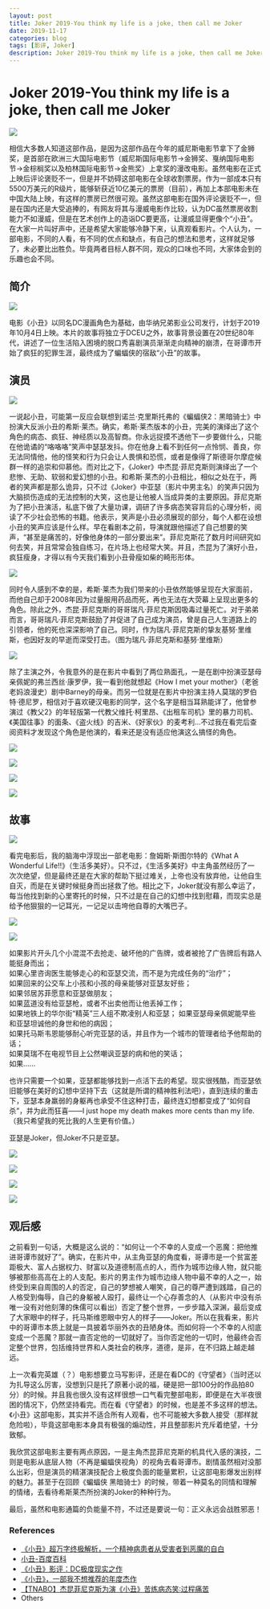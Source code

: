```yaml
---
layout: post
title: Joker 2019-You think my life is a joke, then call me Joker
date: 2019-11-17
categories: blog
tags: [影评, Joker]
description: Joker 2019-You think my life is a joke, then call me Joker
---
```


# Joker 2019-You think my life is a joke, then call me Joker

![](https://img3.doubanio.com/view/thing_review/l/public/3476602.webp)

相信大多数人知道这部作品，是因为这部作品在今年的威尼斯电影节拿下了金狮奖，是首部在欧洲三大国际电影节（威尼斯国际电影节->金狮奖、戛纳国际电影节->金棕榈奖以及柏林国际电影节->金熊奖）上拿奖的漫改电影。虽然电影在正式上映后评论褒贬不一，但是并不妨碍这部电影在全球收割票房。作为一部成本只有5500万美元的R级片，能够斩获近10亿美元的票房（目前），再加上本部电影未在中国大陆上映，有这样的票房已然很可观。虽然这部电影在国外评论褒贬不一，但是在国内还是大受追捧的，有网友将其与漫威电影作比较，认为DC虽然票房收割能力不如漫威，但是在艺术创作上的造诣DC要更高，让漫威显得更像个“小丑”。在大家一片叫好声中，还是希望大家能够冷静下来，认真观看影片。个人认为，一部电影，不同的人看，有不同的优点和缺点，有自己的想法和思考，这样就足够了，未必要比出胜负。毕竟两者目标人群不同，观众的口味也不同，大家体会到的乐趣也会不同。

## 简介

![](http://imgsrc.baidu.com/forum/pic/item/f56ca3003af33a87d1a6d732c95c10385243b5a0.jpg)

电影《小丑》以同名DC漫画角色为基础，由华纳兄弟影业公司发行，计划于2019年10月4日上映。本片的故事将独立于DCEU之外，故事背景设置在20世纪80年代，讲述了一位生活陷入困境的脱口秀喜剧演员渐渐走向精神的崩溃，在哥谭市开始了疯狂的犯罪生涯，最终成为了蝙蝠侠的宿敌“小丑”的故事。

## 演员

![](http://pics4.baidu.com/feed/060828381f30e924cc5fac35ab5fd5031c95f79c.jpeg?token=ac2ed1318db8723e7f1b7371ec928c87&s=F324D44FD0CA1576CC6D9DA80300F001)

一说起小丑，可能第一反应会联想到诺兰·克里斯托弗的《蝙蝠侠2：黑暗骑士》中扮演大反派小丑的希斯·莱杰。确实，希斯·莱杰版本的小丑，完美的演绎出了这个角色的病态、疯狂、神经质以及高智商。你永远捉摸不透他下一步要做什么，只能在他诡谲的“咯咯咯”笑声中瑟瑟发抖。你在他身上看不到任何一点怜悯、善良，你无法同情他，他的怪笑和行为只会让人畏惧和恐慌，或者是像得了斯德哥尔摩症候群一样的追崇和仰慕他。而对比之下，《Joker》中杰昆·菲尼克斯则演绎出了一个悲惨、无助、软弱和爱幻想的小丑。和希斯·莱杰的小丑相比，相似之处在于，两者的笑声都是那么诡异，只不过《Joker》中亚瑟（影片中男主名）的笑声只因为大脑损伤造成的无法控制的大笑，这也是让他被人当成异类的主要原因。菲尼克斯为了把小丑演活，私底下做了大量功课，调研了许多病态笑容背后的心理分析，阅读了不少社会恐怖的书籍。他表示，笑声是小丑必须展现的部分，每个人都在设想小丑的笑声应该是什么样。早在看剧本之前，导演就跟他描述了自己想要的笑声，“甚至是痛苦的，好像他身体的一部分要出来”。菲尼克斯花了数月时间研究如何去笑，并且常常会独自练习，在片场上也经常大笑。并且，杰昆为了演好小丑，疯狂瘦身，才得以有今天我们看到小丑骨瘦如柴的畸形形体。 

![](https://img3.doubanio.com/view/thing_review/l/public/3326320.webp)

同时令人感到不幸的是，希斯·莱杰为我们带来的小丑依然能够呈现在大家面前，而他自己却于2008年因为过量服用药品而死，再也无法在大荧幕上呈现出更多的角色。除此之外，杰昆·菲尼克斯的哥哥瑞凡·菲尼克斯因吸毒过量死亡。对于弟弟而言，哥哥瑞凡·菲尼克斯鼓励了并促进了自己成为演员，曾是自己人生道路上的引领者，他的死也深深影响了自己。同时，作为瑞凡·菲尼克斯的挚友基努·里维斯，也因好友的早逝而深受打击。（图为瑞凡·菲尼克斯和基努·里维斯）

![](https://ss0.baidu.com/6ONWsjip0QIZ8tyhnq/it/u=978628065,2277437495&fm=173&app=25&f=JPEG?w=640&h=640&s=48C27A2303AB02AC1CE5A41F0100C081)

除了主演之外，令我意外的是在影片中看到了两位熟面孔，一是在剧中扮演亚瑟母亲佩妮的弗兰西丝·康罗伊，我一看到他就想起《How I met your mother》（老爸老妈浪漫史）剧中Barney的母亲。而另一位就是在影片中扮演主持人莫瑞的罗伯特·德尼罗，相信对于喜欢硬汉电影的同学，这个名字是相当耳熟能详了，他曾参演过《教父2》的年轻版第一代教父维托·柯里昂、《出租车司机》里的暴力司机、《美国往事》的面条、《盗火线》的吉米、《好家伙》的麦考利...不过我在看完后查阅资料才发现这个角色是他演的，看来还是没有适应他演这么搞怪的角色。

![](https://bloglxm.oss-cn-beijing.aliyuncs.com/joker-4.jpg)

![](http://img0.imgtn.bdimg.com/it/u=3861174997,3546006915&fm=26&gp=0.jpg)

![](https://timgsa.baidu.com/timg?image&quality=80&size=b9999_10000&sec=1574008138476&di=bdb264c3bb3040b0dae935ffcc3861fa&imgtype=0&src=http%3A%2F%2Fhiphotos.baidu.com%2Fbdux%2Fpic%2Fitem%2Fb5f566ddc83e21cb77c63870.jpg)

![](https://img9.doubanio.com/view/thing_review/l/public/3476686.webp)

## 故事

![](http://pics7.baidu.com/feed/55e736d12f2eb93809371d8331353e30e4dd6fc2.jpeg?token=3315d298108eda074a98581f75499b59&s=0CD021DC0171018C3B9827370300E046)

看完电影后，我的脑海中浮现出一部老电影：詹姆斯·斯图尔特的《What A Wonderful Life!!》（生活多美好）。只不过，《生活多美好》中主角虽然经历了一次次绝望，但是最终还是在大家的帮助下挺过难关，上帝也没有放弃他，让他自生自灭，而是在关键时候挺身而出拯救了他。相比之下，Joker就没有那么幸运了，每当他找到新的心里寄托的时候，只不过是在自己的幻想中找到慰藉，而现实总是给予他狠狠的一记耳光，一记足以击垮他自尊的大嘴巴子。  

![](https://img3.doubanio.com/view/thing_review/l/public/3326362.webp)

![](https://img3.doubanio.com/view/thing_review/l/public/3326365.webp)

如果影片开头几个小混混不去抢走、破坏他的广告牌，或者被抢了广告牌后有路人能挺身而出；  
如果心里咨询医生能够走心的和亚瑟交流，而不是为完成任务的“治疗”；  
如果回来的公交车上小孩和小孩的母亲能够对亚瑟友好些；  
如果邻居苏菲愿意和亚瑟做朋友；  
如果蓝道没有给亚瑟枪，或者不出卖他而让他丢掉工作；  
如果地铁上的华尔街“精英”三人组不欺凌别人和亚瑟；
如果亚瑟母亲佩妮能早些和亚瑟坦诚他的身世和他的病因；  
如果托马斯韦恩能够耐心听完亚瑟的话，并且作为一个城市的管理者给予他帮助的话；  
如果莫瑞不在电视节目上公然嘲讽亚瑟的病和他的笑话；  
如果......

也许只需要一个如果，亚瑟都能够找到一点活下去的希望。现实很残酷，而亚瑟依旧能够在美好的幻想中坚持下去（这就是所谓的精神胜利法吧），直到连续的重击下，亚瑟本身羸弱的身躯再也承受不住这种打击，最终连幻想都变成了“如何自杀”，并为此而狂喜——I just hope my death makes more cents than my life.（我只希望我的死比我的人生更有价值。）

亚瑟是Joker，但Joker不只是亚瑟。

![](https://img3.doubanio.com/view/thing_review/l/public/3476693.webp)

![](https://bloglxm.oss-cn-beijing.aliyuncs.com/joker-1.jpg)

![](https://bloglxm.oss-cn-beijing.aliyuncs.com/joker-2.jpg)

![](https://bloglxm.oss-cn-beijing.aliyuncs.com/joker-3.jpg)

## 观后感

之前看到一句话，大概是这么说的：“如何让一个不幸的人变成一个恶魔：把他推进哥谭市就好了”。确实，在影片中，从主角亚瑟的角度看，哥谭市是一个贫富差距极大、富人占据权力、财富以及道德制高点的人，而作为城市边缘人物，就只能够被那些高高在上的人支配。影片的男主作为城市边缘人物中最不幸的人之一，始终受到来自周围的人的否定，自己的梦想被人嘲笑，自己的尊严遭到践踏，自己的人格受到侮辱，自己的身躯被人殴打，最终让一个心存善念的人（从影片中没有杀唯一没有对他刻薄的侏儒可以看出）否定了整个世界，一步步踏入深渊，最后变成了大家眼中的样子，托马斯维恩眼中穷人的样子——Joker。所以在我看来，影片中的哥谭市本质上就是一具披着华丽外衣的丑陋身体。而如何将一个不幸的人彻底变成一个恶魔？那就一直否定他的一切就好了。当你否定他的一切时，他最终会否定整个世界，包括维持世界和人类社会的秩序，道德，是非，在不归路上越走越远。

上一次看完英雄（？）电影想要立马写影评，还是在看DC的《守望者》（当时还以为扎导这么厉害，没想到只是托了原著小说的福，硬是把一部100分的作品拍80分）的时候。并且我也很久没有这样很想一口气看完整部电影，即便是在大半夜很困的情况下，仍然坚持看完。而在看《守望者》的时候，也是差不多这样的想法。《小丑》这部电影，其实并不适合所有人观看，也不可能被大多数人接受（那样就危险啦），毕竟这部电影本身具有极强的煽动性，并且整部影片充斥着绝望，十分致郁。

我欣赏这部电影主要有两点原因，一是主角杰昆菲尼克斯的机具代入感的演技，二则是电影从底层人物（不再是蝙蝠侠视角）的视角去看哥谭市。剧情虽然相对没那么出彩，但是演员的精湛演技配合上极度负面的能量累积，让这部电影爆发出别样的魅力。甚至于在回顾《蝙蝠侠 黑暗骑士》的时候，带着一种莫名的同情和理解的情绪，去看待希斯莱杰所扮演的Joker的种种行为。

最后，虽然和电影通篇的负能量不符，不过还是要说一句：正义永远会战胜邪恶！


### References

* [《小丑》超万字终极解析，一个精神病患者从受害者到恶魔的自白](https://movie.douban.com/review/10454598/)
* [小丑-百度百科](https://baike.baidu.com/item/%E5%B0%8F%E4%B8%91/22867904?fr=aladdin)
* [《小丑》影评：DC极度现实之作](https://www.bilibili.com/video/av70333798)
* [《小丑》，一部我不想推荐的年度杰作](https://www.bilibili.com/read/cv3968978?from=1002&spm_id_from=333.851.b_7265706f7274466972737431.4)
* [【TNABO】杰昆菲尼克斯为演《小丑》苦练病态笑∶过程痛苦](http://tieba.baidu.com/p/6247514308?traceid=)
* Others
